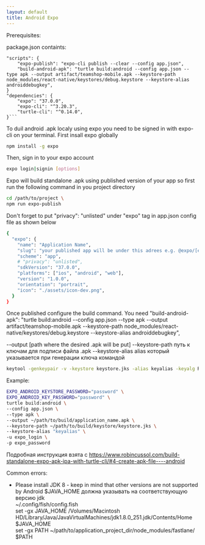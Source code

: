 ```yaml
---
layout: default
title: Android Expo
---
```

Prerequisites:

 package.json containts:
 
    "scripts": {
        "expo-publish": "expo-cli publish --clear --config app.json",
        "build-android-apk": "turtle build:android --config app.json --type apk --output artifact/teamshop-mobile.apk --keystore-path node_modules/react-native/keystores/debug.keystore --keystore-alias androiddebugkey",
    } 
    "dependencies": {
        "expo": "37.0.0",
        "expo-cli": "^3.20.3",
        "turtle-cli": "^0.14.0",
    }```

To duil android .apk localy using expo you need to be signed in with expo-cli on your terminal. First insall expo globally
```bash
npm install -g expo
```
Then, sign in to your expo account
```bash
expo login|signin [options]
```
Expo will build standalone .apk using published version of your app so first run the following command in you project directory
```bash
cd /path/to/project \
npm run expo-publish
```
Don't forget to put "privacy": "unlisted" under "expo" tag in app.json config file as shown below
```bash
{
  "expo": {
    "name": "Application Name",
    "slug": "your published app will be under this adrees e.g. @expo/[expo-login-name]/[slug]",
    "scheme": "app",
    # "privacy": "unlisted",
    "sdkVersion": "37.0.0",
    "platforms": ["ios", "android", "web"],
    "version": "1.0.0",
    "orientation": "portrait",
    "icon": "./assets/icon-dev.png",
  }
}
```

Once published configure the build command. You need 
"build-android-apk": "turtle build:android --config app.json --type apk --output artifact/teamshop-mobile.apk --keystore-path node_modules/react-native/keystores/debug.keystore --keystore-alias androiddebugkey",

--output [path where the desired .apk will be put]
--keystore-path путь к ключам для подписи файла .apk
--keystore-alias alias который указывается при генерации ключа командой
```bash
keytool -genkeypair -v -keystore keystore.jks -alias keyalias -keyalg RSA -keysize 2048 -validity 9125
```

Example:

```bash
EXPO_ANDROID_KEYSTORE_PASSWORD="password" \
EXPO_ANDROID_KEY_PASSWORD="password" \
turtle build:android \
--config app.json \
--type apk \
--output ~/path/to/build/application_name.apk \
--keystore-path ~/path/to/build/keystore/keystore.jks \
--keystore-alias "keyalias" \
-u expo_login \
-p expo_password
```

Подробная инструкция взята с https://www.robincussol.com/build-standalone-expo-apk-ipa-with-turtle-cli/#4-create-apk-file----android

Common errors:
- Please install JDK 8 - keep in mind that other versions are not supported by Android
$JAVA_HOME должна указывать на соответствующую версию jdk<br/>
~/.config/fish/config.fish<br/>
set -gx JAVA_HOME /Volumes/Macintosh HD/Library/Java/JavaVirtualMachines/jdk1.8.0_251.jdk/Contents/Home $JAVA_HOME<br/>
set -gx PATH ~/path/to/application_project_dir/node_modules/fastlane/ $PATH<br/>
